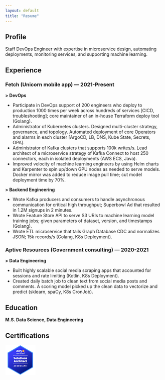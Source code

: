 ```yaml
---
layout: default
title: "Resume"
---
```


## Profile 
Staff DevOps Engineer with expertise in microservice design, automating deployments, monitoring services, and supporting machine learning.

## Experience

### Fetch (Unicorn mobile app) — 2021-Present
**> DevOps**
- Participate in DevOps support of 200 engineers who deploy to production 1000 times per week across hundreds of services [CICD, troubleshooting]; core maintainer of an in-house Terraform deploy tool (Golang).
- Administrator of Kubernetes clusters. Designed multi-cluster strategy, governance, and topology. Automated deployment of core Operators and alarms in each cluster [ArgoCD, LB, DNS, Kube State, Secrets, OPA].
- Administrator of Kafka clusters that supports 100k writes/s. Lead architect of a microservice strategy of Kafka Connect to host 250 connectors, each in isolated deployments (AWS ECS, Java).
- Improved velocity of machine learning engineers by using Helm charts and Karpenter to spin up/down GPU nodes as needed to serve models. Docker mirror was added to reduce image pull time; cut model deployment time by 70%.

**> Backend Engineering**
- Wrote Kafka producers and consumers to handle asynchronous communication for critical high throughput; Superbowl Ad that resulted in 1.2M signups in 2 minutes.
- Wrote Feature Store API to serve S3 URIs to machine learning model training jobs; given parameters of dataset, version, and timestamps (Golang).
- Wrote ETL microservice that tails Graph Database CDC and normalizes JSON; 15k records/s (Golang, K8s Deployment).

### Aptive Resources (Government consulting) — 2020-2021
**> Data Engineering**
- Built highly scalable social media scraping apps that accounted for sessions and rate limiting (Kotlin, K8s Deployment).
- Created daily batch job to clean text from social media posts and comments. A scoring model picked up the clean data to vectorize and predict (sklearn, spaCy, K8s CronJob).

## Education
**M.S. Data Science, Data Engineering**

## Certifications
[![AWS Certified Solutions Architect](/assets/images/aws-certified-solutions-architect-associate.png)](https://www.credly.com/badges/69f12e4e-6df0-4eff-8ec0-97c7d022d8d6/public_url)
